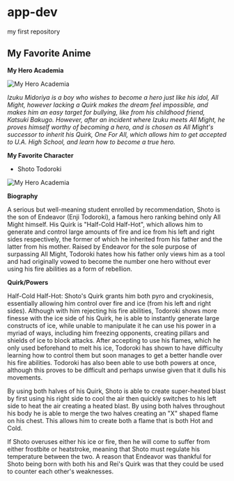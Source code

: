 # app-dev
my first repository
## My Favorite Anime 

 **My Hero Academia**

![My Hero Academia](https://www.ungeek.ph/wp-content/uploads/2022/10/my-hero-academia-season-6-where-to-watch-696x364.jpg)

*Izuku Midoriya is a boy who wishes to become a hero just like his idol, All Might, however lacking a Quirk makes the dream feel impossible, and makes him an easy target for bullying, like from his childhood friend, Katsuki Bakugo. However, after an incident where Izuku meets All Might, he proves himself worthy of becoming a hero, and is chosen as All Might's successor to inherit his Quirk, One For All, which allows him to get accepted to U.A. High School, and learn how to become a true hero.*

 **My Favorite Character**

- Shoto Todoroki

![My Hero Academia](https://o.quizlet.com/CRPpA1BzbOdL-34VtYjKmQ.jpg)

**Biography** 

 A serious but well-meaning student enrolled by recommendation, Shoto is the son of Endeavor (Enji Todoroki), a famous hero ranking behind only All Might himself.
His Quirk is "Half-Cold Half-Hot", which allows him to generate and control large amounts of fire and ice from his left and right sides respectively, the former of which he inherited from his father and the latter from his mother. Raised by Endeavor for the sole purpose of surpassing All Might, Todoroki hates how his father only views him as a tool and had originally vowed to become the number one hero without ever using his fire abilities as a form of rebellion.

**Quirk/Powers**

Half-Cold Half-Hot: Shoto's Quirk grants him both pyro and cryokinesis, essentially allowing him control over fire and ice (from his left and right sides). Although with him rejecting his fire abilities, Todoroki shows more finesse with the ice side of his Quirk, he is able to instantly generate large constructs of ice, while unable to manipulate it he can use his power in a myriad of ways, including him freezing opponents, creating pillars and shields of ice to block attacks.
After accepting to use his flames, which he only used beforehand to melt his ice, Todoroki has shown to have difficulty learning how to control them but soon manages to get a better handle over his fire abilities. Todoroki has also been able to use both powers at once, although this proves to be difficult and perhaps unwise given that it dulls his movements.

By using both halves of his Quirk, Shoto is able to create super-heated blast by first using his right side to cool the air then quickly switches to his left side to heat the air creating a heated blast. By using both halves throughout his body he is able to merge the two halves creating an "X" shaped flame on his chest. This allows him to create both a flame that is both Hot and Cold.

If Shoto overuses either his ice or fire, then he will come to suffer from either frostbite or heatstroke, meaning that Shoto must regulate his temperature between the two. A reason that Endeavor was thankful for Shoto being born with both his and Rei's Quirk was that they could be used to counter each other's weaknesses.
